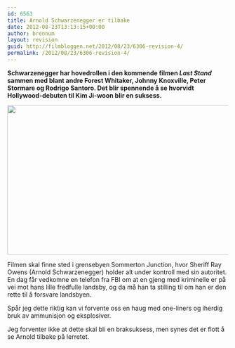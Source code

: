 ```yaml
---
id: 6563
title: Arnold Schwarzenegger er tilbake
date: 2012-08-23T13:13:15+00:00
author: brennum
layout: revision
guid: http://filmbloggen.net/2012/08/23/6306-revision-4/
permalink: /2012/08/23/6306-revision-4/
---
```

**Schwarzenegger har hovedrollen i den kommende filmen _Last Stand_ sammen med blant andre Forest Whitaker, Johnny Knoxville, Peter Stormare og Rodrigo Santoro. Det blir spennende å se hvorvidt Hollywood-debuten til Kim Ji-woon blir en suksess.**

<a href="http://filmbloggen.net/?attachment_id=6559" rel="attachment wp-att-6559"><img class="alignnone size-large wp-image-6559" src="http://filmbloggen.net/wp-content/uploads//2012/08/the-last-stand-620x340.jpg" alt="" width="620" height="340" /></a>

Filmen skal finne sted i grensebyen Sommerton Junction, hvor Sheriff Ray Owens (Arnold Schwarzenegger) holder alt under kontroll med sin autoritet. En dag får vedkomne en telefon fra FBI om at en gjeng med kriminelle er på vei mot hans lille fredfulle landsby, og da må han ta stilling til om han er den rette til å forsvare landsbyen.

Spår jeg dette riktig kan vi forvente oss en haug med one-liners og iherdig bruk av ammunisjon og eksplosiver.

Jeg forventer ikke at dette skal bli en braksuksess, men synes det er flott å se Arnold tilbake på lerretet.

&nbsp;

<div class="video-shortcode">
</div>
